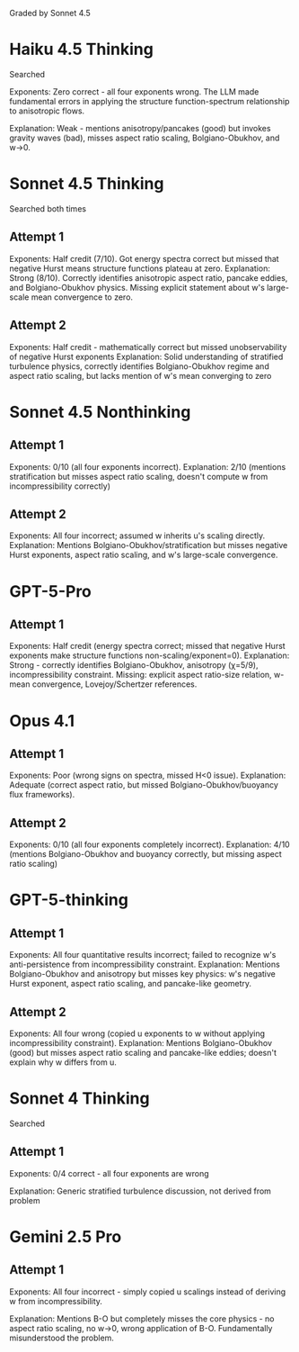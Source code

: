 Graded by Sonnet 4.5



# Haiku 4.5 Thinking

Searched

Exponents: Zero correct - all four exponents wrong. The LLM made fundamental errors in applying the structure function-spectrum relationship to anisotropic flows.

Explanation: Weak - mentions anisotropy/pancakes (good) but invokes gravity waves (bad), misses aspect ratio scaling, Bolgiano-Obukhov, and w→0.

# Sonnet 4.5 Thinking

Searched both times

## Attempt 1

Exponents: Half credit (7/10). Got energy spectra correct but missed that negative Hurst means structure functions plateau at zero.
Explanation: Strong (8/10). Correctly identifies anisotropic aspect ratio, pancake eddies, and Bolgiano-Obukhov physics. Missing explicit statement about w's large-scale mean convergence to zero.

## Attempt 2

Exponents: Half credit - mathematically correct but missed unobservability of negative Hurst exponents
Explanation: Solid understanding of stratified turbulence physics, correctly identifies Bolgiano-Obukhov regime and aspect ratio scaling, but lacks mention of w's mean converging to zero

# Sonnet 4.5 Nonthinking

## Attempt 1

Exponents: 0/10 (all four exponents incorrect). Explanation: 2/10 (mentions stratification but misses aspect ratio scaling, doesn't compute w from incompressibility correctly)

## Attempt 2

Exponents: All four incorrect; assumed w inherits u's scaling directly.
Explanation: Mentions Bolgiano-Obukhov/stratification but misses negative Hurst exponents, aspect ratio scaling, and w's large-scale convergence.

# GPT-5-Pro

## Attempt 1

Exponents: Half credit (energy spectra correct; missed that negative Hurst exponents make structure functions non-scaling/exponent=0).
Explanation: Strong - correctly identifies Bolgiano-Obukhov, anisotropy (χ=5/9), incompressibility constraint. Missing: explicit aspect ratio-size relation, w-mean convergence, Lovejoy/Schertzer references.

# Opus 4.1

## Attempt 1

Exponents: Poor (wrong signs on spectra, missed H<0 issue). Explanation: Adequate (correct aspect ratio, but missed Bolgiano-Obukhov/buoyancy flux frameworks).

## Attempt 2

Exponents: 0/10 (all four exponents completely incorrect). Explanation: 4/10 (mentions Bolgiano-Obukhov and buoyancy correctly, but missing aspect ratio scaling)

# GPT-5-thinking

## Attempt 1

Exponents: All four quantitative results incorrect; failed to recognize w's anti-persistence from incompressibility constraint.
Explanation: Mentions Bolgiano-Obukhov and anisotropy but misses key physics: w's negative Hurst exponent, aspect ratio scaling, and pancake-like geometry.

## Attempt 2

Exponents: All four wrong (copied u exponents to w without applying incompressibility constraint). Explanation: Mentions Bolgiano-Obukhov (good) but misses aspect ratio scaling and pancake-like eddies; doesn't explain why w differs from u.

# Sonnet 4 Thinking

Searched

## Attempt 1

Exponents: 0/4 correct - all four exponents are wrong

Explanation: Generic stratified turbulence discussion, not derived from problem

# Gemini 2.5 Pro

## Attempt 1

Exponents: All four incorrect - simply copied u scalings instead of deriving w from incompressibility.

Explanation: Mentions B-O but completely misses the core physics - no aspect ratio scaling, no w→0, wrong application of B-O. Fundamentally misunderstood the problem.
